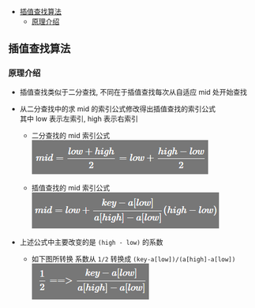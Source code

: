 <!-- TOC -->

- [插值查找算法](#插值查找算法)
  - [原理介绍](#原理介绍)

<!-- /TOC -->

## 插值查找算法

### 原理介绍
- 插值查找类似于二分查找, 不同在于插值查找每次从自适应 mid 处开始查找

- 从二分查找中的求 mid 的索引公式修改得出插值查找的索引公式  
  其中 low 表示左索引, high 表示右索引  
  - 二分查找的 mid 索引公式  
    ![二分查找mid公式](../99.images/2020-06-01-08-37-22.png)

  - 插值查找的 mid 索引公式  
    ![插值查找mid公式](../99.images/2020-06-01-08-40-27.png)

- 上述公式中主要改变的是 `(high - low)` 的系数  
  - 如下图所转换 系数从 `1/2` 转换成 `(key-a[low])/(a[high]-a[low])`  
  ![](../99.images/2020-06-01-08-54-58.png)